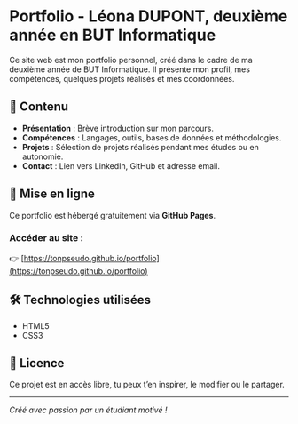 # Portfolio - Léona DUPONT, deuxième année en BUT Informatique

Ce site web est mon portfolio personnel, créé dans le cadre de ma deuxième année de BUT Informatique. Il présente mon profil, mes compétences, quelques projets réalisés et mes coordonnées.

## 🧠 Contenu

- **Présentation** : Brève introduction sur mon parcours.
- **Compétences** : Langages, outils, bases de données et méthodologies.
- **Projets** : Sélection de projets réalisés pendant mes études ou en autonomie.
- **Contact** : Lien vers LinkedIn, GitHub et adresse email.

## 🚀 Mise en ligne

Ce portfolio est hébergé gratuitement via **GitHub Pages**.

### Accéder au site :
👉 [https://tonpseudo.github.io/portfolio](https://tonpseudo.github.io/portfolio)

## 🛠️ Technologies utilisées

- HTML5
- CSS3

## 📄 Licence

Ce projet est en accès libre, tu peux t’en inspirer, le modifier ou le partager.

---

*Créé avec passion par un étudiant motivé !*
